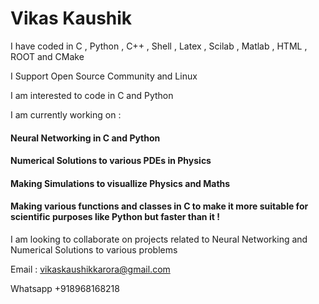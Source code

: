 # Vikas Kaushik

I have coded in C , Python , C++ , Shell , Latex , Scilab , Matlab , HTML , ROOT and CMake

I Support Open Source Community and Linux 

I am interested to code in C and Python 

I am currently working on : 

#### Neural Networking in C and Python 

#### Numerical Solutions to various PDEs in Physics 

#### Making Simulations to visuallize Physics and Maths 

#### Making various functions and classes in C to make it more suitable for scientific purposes like Python but faster than it !

I am looking to collaborate on projects related to Neural Networking and Numerical Solutions to various problems 

Email : vikaskaushikkarora@gmail.com 

Whatsapp +918968168218 

<!---
vikaskaushikkarora/vikaskaushikkarora is a ✨ special ✨ repository because its `README.md` (this file) appears on your GitHub profile.
You can click the Preview link to take a look at your changes.
--->
